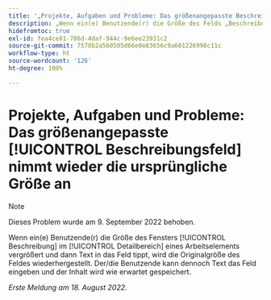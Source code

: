 ```yaml
---
title: '„Projekte, Aufgaben und Probleme: Das größenangepasste Beschreibungsfeld nimmt wieder die ursprüngliche Größe an“'
description: „Wenn ein(e) Benutzende(r) die Größe des Felds „Beschreibung“ im Detailbereich eines Arbeitselements vergrößert und dann Text in das Feld tippt, wird die Originalgröße des Feldes wiederhergestellt. Der/die Benutzende kann dennoch Text das Feld eingeben und der Inhalt wird wie erwartet gespeichert.“
hidefromtoc: true
exl-id: fea4ce81-786d-4daf-944c-9e6ee23931c2
source-git-commit: 7570b2a560505d66e0e83656c9a601226998c11c
workflow-type: ht
source-wordcount: '126'
ht-degree: 100%

---
```


# Projekte, Aufgaben und Probleme: Das größenangepasste [!UICONTROL Beschreibungsfeld] nimmt wieder die ursprüngliche Größe an

>[!NOTE]
>
> Dieses Problem wurde am 9. September 2022 behoben.

Wenn ein(e) Benutzende(r) die Größe des Fensters [!UICONTROL Beschreibung] im [!UICONTROL Detailbereich] eines Arbeitselements vergrößert und dann Text in das Feld tippt, wird die Originalgröße des Feldes wiederhergestellt. Der/die Benutzende kann dennoch Text das Feld eingeben und der Inhalt wird wie erwartet gespeichert.

_Erste Meldung am 18. August 2022._
